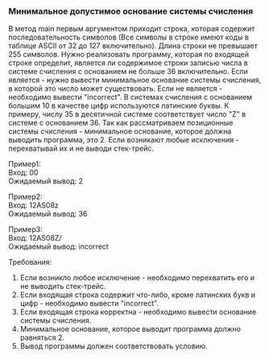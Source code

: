 
### Минимальное допустимое основание системы счисления

В метод main первым аргументом приходит строка, которая содержит последовательность символов (Все символы в
строке имеют коды в таблице ASCII от 32 до 127 включительно). Длина строки не превышает 255 символов. Нужно
реализовать программу, которая по входящей строке определит, является ли содержимое строки записью числа в
системе счисления с основанием не больше 36 включительно. Если является - нужно вывести минимальное
основание системы счисления, в которой это число может существовать. Если не является - необходимо вывести
&quot;incorrect&quot;.
В системах счисления с основанием большим 10 в качестве цифр используются латинские буквы. К примеру, числу
35 в десятичной системе соответствует число &quot;Z&quot; в системе с основанием 36. Так как рассматриваем
позиционные системы счисления - минимальное основание, которое должна выводить программа, это 2.
Если возникают любые исключения - перехватывай их и не выводи стек-трейс.

Пример1:\
Вход: 00\
Ожидаемый вывод: 2

Пример2:\
Вход: 12AS08z\
Ожидаемый вывод: 36

Пример3:\
Вход: 12AS08Z/\
Ожидаемый вывод: incorrect


Требования:
1.	Если возникло любое исключение - необходимо перехватить его и не выводить стек-трейс.
2.	Если входящая строка содержит что-либо, кроме латинских букв и цифр - необходимо вывести &quot;incorrect&quot;.
3.	Если входящая строка корректна - необходимо вывести основание системы счисления.
4.	Минимальное основание, которое выводит программа должно равняться 2.
5.	Вывод программы должен соответствовать условию.



